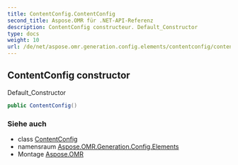 ```yaml
---
title: ContentConfig.ContentConfig
second_title: Aspose.OMR für .NET-API-Referenz
description: ContentConfig constructeur. Default_Constructor
type: docs
weight: 10
url: /de/net/aspose.omr.generation.config.elements/contentconfig/contentconfig/
---
```

## ContentConfig constructor

Default_Constructor

```csharp
public ContentConfig()
```

### Siehe auch

* class [ContentConfig](../)
* namensraum [Aspose.OMR.Generation.Config.Elements](../../contentconfig/)
* Montage [Aspose.OMR](../../../)


